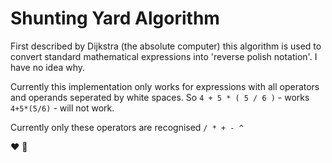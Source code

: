 # Shunting Yard Algorithm 

First described by Dijkstra (the absolute computer) this algorithm is used to
convert standard mathematical expressions into 'reverse polish notation'. I have
no idea why.

Currently this implementation only works for expressions with all operators and
operands seperated by white spaces. So `4 + 5 * ( 5 / 6 )` - works `4+5*(5/6)` -
will not work.

Currently only these operators are recognised `/ * + - ^`

❤️   🦄
